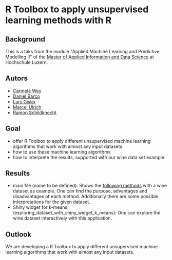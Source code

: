 # R Toolbox to apply unsupervised learning methods with R

## Background
This is a taks from the module "Applied Machine Learning and Predictive Modelling II" of the [Master of Applied Information and Data Science](https://www.hslu.ch/en/lucerne-school-of-business/degree-programmes/master/applied-information-and-data-science/) at Hochschule Luzern.


## Autors
- [Carmela Wey](https://github.com/CarmelitaW)
- [Daniel Barco](https://github.com/danielbarco)
- [Lars Gisler](https://github.com/LarsGisler)
- [Marcel Ulrich](https://github.com/MarcelUlrich)
- [Ramon Schildknecht](https://github.com/ramon-schildknecht)

## Goal
- offer R Toolbox to apply different unsupervised machine learning algorithms that work with almost any input datasets
- how to use these machine learning algorithms
- how to interprete the results, supported with our wine data set example


## Results
- main file (name to be defined): Shows the [following methods](tbd) with a wine dataset as example. One can find the purpose, advantages and disadvantages of each method. Additionally there are some possible interpretations for the given dataset. 
- Shiny widget for k-means (exploring_dataset_with_shiny_widget_k_means): One can explore the wine dataset interactively with this application. 


## Outlook
We are developing a R Toolbox to apply different unsupervised machine learning algorithms that work with almost any input datasets.



